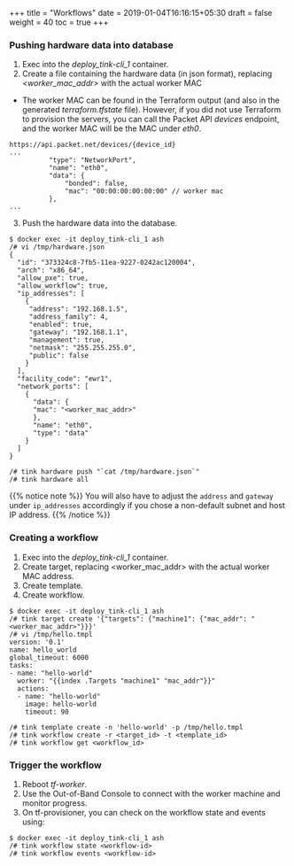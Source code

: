 +++
title = "Workflows"
date = 2019-01-04T16:16:15+05:30
draft = false
weight = 40
toc = true
+++

### Pushing hardware data into database
1. Exec into the _deploy_tink-cli_1_ container.
2. Create a file containing the hardware data (in json format), replacing _<worker_mac_addr>_ with the actual worker MAC
- The worker MAC can be found in the Terraform output (and also in the generated _terraform.tfstate_ file). However, if you did not use Terraform to provision the servers, you can call the Packet API _devices_ endpoint, and the worker MAC will be the MAC under _eth0_.
```
https://api.packet.net/devices/{device_id}
...
          "type": "NetworkPort",
          "name": "eth0",
          "data": {
              "bonded": false,
              "mac": "00:00:00:00:00:00" // worker mac
          },
...
```
3. Push the hardware data into the database.
```
$ docker exec -it deploy_tink-cli_1 ash
/# vi /tmp/hardware.json
{
  "id": "373324c8-7fb5-11ea-9227-0242ac120004",
  "arch": "x86_64",
  "allow_pxe": true,
  "allow_workflow": true,
  "ip_addresses": [
    {
     "address": "192.168.1.5",
     "address_family": 4,
     "enabled": true,
     "gateway": "192.168.1.1",
     "management": true,
     "netmask": "255.255.255.0",
     "public": false
    }
  ],
  "facility_code": "ewr1",
  "network_ports": [
    {
      "data": {
      "mac": "<worker_mac_addr>"
      },
      "name": "eth0",
      "type": "data"
    }
  ]
}

/# tink hardware push "`cat /tmp/hardware.json`"
/# tink hardware all
```

{{% notice note %}}
You will also have to adjust the `address` and `gateway` under `ip_addresses` accordingly if you chose a non-default subnet and host IP address.
{{% /notice %}}

### Creating a workflow
1. Exec into the _deploy_tink-cli_1_ container.
2. Create target, replacing <worker_mac_addr> with the actual worker MAC address.
3. Create template.
4. Create workflow.
```
$ docker exec -it deploy_tink-cli_1 ash
/# tink target create '{"targets": {"machine1": {"mac_addr": "<worker_mac_addr>"}}}'
/# vi /tmp/hello.tmpl
version: '0.1'
name: hello_world
global_timeout: 6000
tasks:
- name: "hello-world"
  worker: "{{index .Targets "machine1" "mac_addr"}}"
  actions:
  - name: "hello-world"
    image: hello-world
    timeout: 90

/# tink template create -n 'hello-world' -p /tmp/hello.tmpl
/# tink workflow create -r <target_id> -t <template_id>
/# tink workflow get <workflow_id>
```

### Trigger the workflow
1. Reboot _tf-worker_.
2. Use the Out-of-Band Console to connect with the worker machine and monitor progress.
3. On tf-provisioner, you can check on the workflow state and events using:
```
$ docker exec -it deploy_tink-cli_1 ash
/# tink workflow state <workflow-id>
/# tink workflow events <workflow-id>
```